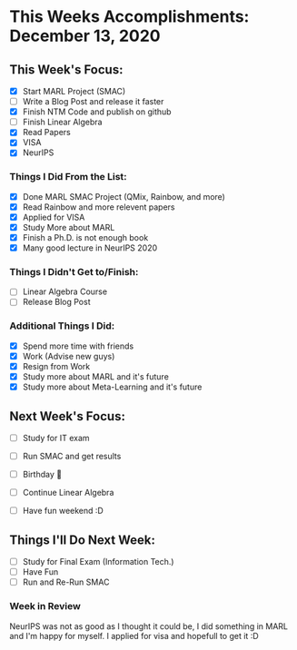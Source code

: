 # This Weeks Accomplishments: December 13, 2020

## This Week's Focus:

- [X] Start MARL Project (SMAC)
- [ ] Write a Blog Post and release it faster
- [X] Finish NTM Code and publish on github
- [ ] Finish Linear Algebra
- [X] Read Papers
- [X] VISA
- [X] NeurIPS

### Things I Did From the List:

- [X] Done MARL SMAC Project (QMix, Rainbow, and more)
- [X] Read Rainbow and more relevent papers
- [X] Applied for VISA
- [X] Study More about MARL
- [X] Finish a Ph.D. is not enough book
- [X] Many good lecture in NeurIPS 2020

### Things I Didn't Get to/Finish:

- [ ] Linear Algebra Course
- [ ] Release Blog Post

### Additional Things I Did:

- [x] Spend more time with friends
- [x] Work (Advise new guys)
- [X] Resign from Work
- [x] Study more about MARL and it's future
- [x] Study more about Meta-Learning and it's future

## Next Week's Focus:

- [ ] Study for IT exam
- [ ] Run SMAC and get results
- [ ] Birthday :tada:
- [ ] Continue Linear Algebra
- [ ] Have fun weekend :D


## Things I'll Do Next Week:

- [ ] Study for Final Exam (Information Tech.)
- [ ] Have Fun
- [ ] Run and Re-Run SMAC

### Week in Review

NeurIPS was not as good as I thought it could be, I did something in MARL and I'm happy for myself. I applied for visa and hopefull to get it :D 
